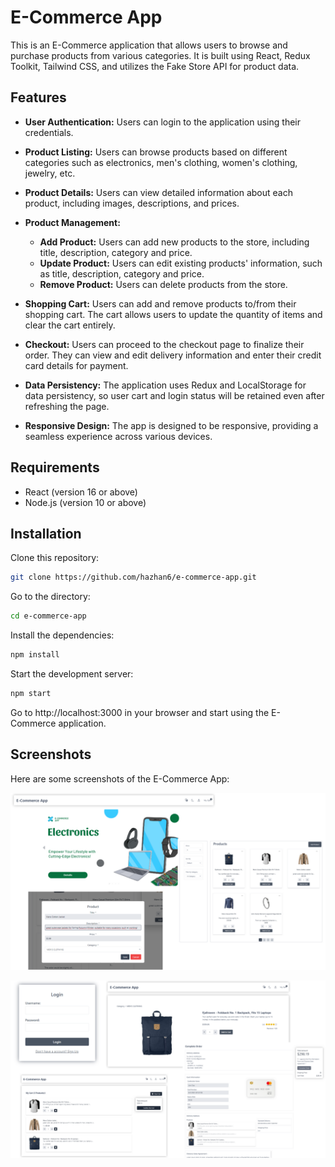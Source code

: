 # E-Commerce App

This is an E-Commerce application that allows users to browse and purchase products from various categories. It is built using React, Redux Toolkit, Tailwind CSS, and utilizes the Fake Store API for product data.

## Features

-  **User Authentication:** Users can login to the application using their credentials.

- **Product Listing:** Users can browse products based on different categories such as electronics, men's clothing, women's clothing, jewelry, etc.

- **Product Details:** Users can view detailed information about each product, including images, descriptions, and prices.

- **Product Management:**

  - **Add Product:** Users can add new products to the store, including title, description, category and price.
  - **Update Product:** Users can edit existing products' information, such as title, description, category and price.
  - **Remove Product:** Users can delete products from the store.

- **Shopping Cart:** Users can add and remove products to/from their shopping cart. The cart allows users to update the quantity of items and clear the cart entirely.

- **Checkout:** Users can proceed to the checkout page to finalize their order. They can view and edit delivery information and enter their credit card details for payment.

- **Data Persistency:** The application uses Redux and LocalStorage for data persistency, so user cart and login status will be retained even after refreshing the page.

- **Responsive Design:** The app is designed to be responsive, providing a seamless experience across various devices.

## Requirements

- React (version 16 or above)
- Node.js (version 10 or above)

## Installation

Clone this repository:

```bash
git clone https://github.com/hazhan6/e-commerce-app.git

```

Go to the directory:

```bash
cd e-commerce-app

```

Install the dependencies:

```bash
npm install

```

Start the development server:

```bash
npm start

```

Go to http://localhost:3000 in your browser and start using the E-Commerce application.

## Screenshots

Here are some screenshots of the E-Commerce App:

![image](./public/images/ss-1.png)

![image](./public/images/ss-2.png)

